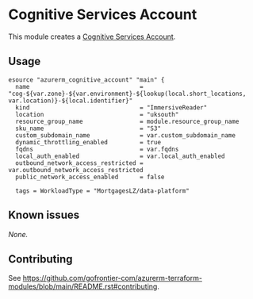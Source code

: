 # Cognitive Services Account

This module creates a [Cognitive Services Account](https://registry.terraform.io/providers/hashicorp/azurerm/latest/docs/resources/cognitive_account).

## Usage

```hcl
esource "azurerm_cognitive_account" "main" {
  name                               = "cog-${var.zone}-${var.environment}-${lookup(local.short_locations, var.location)}-${local.identifier}"
  kind                               = "ImmersiveReader"
  location                           = "uksouth"
  resource_group_name                = module.resource_group_name
  sku_name                           = "S3"
  custom_subdomain_name              = var.custom_subdomain_name
  dynamic_throttling_enabled         = true
  fqdns                              = var.fqdns
  local_auth_enabled                 = var.local_auth_enabled
  outbound_network_access_restricted = var.outbound_network_access_restricted
  public_network_access_enabled      = false

  tags = WorkloadType = "MortgagesLZ/data-platform"
```

## Known issues

_None._

## Contributing

See <https://github.com/gofrontier-com/azurerm-terraform-modules/blob/main/README.rst#contributing>.
